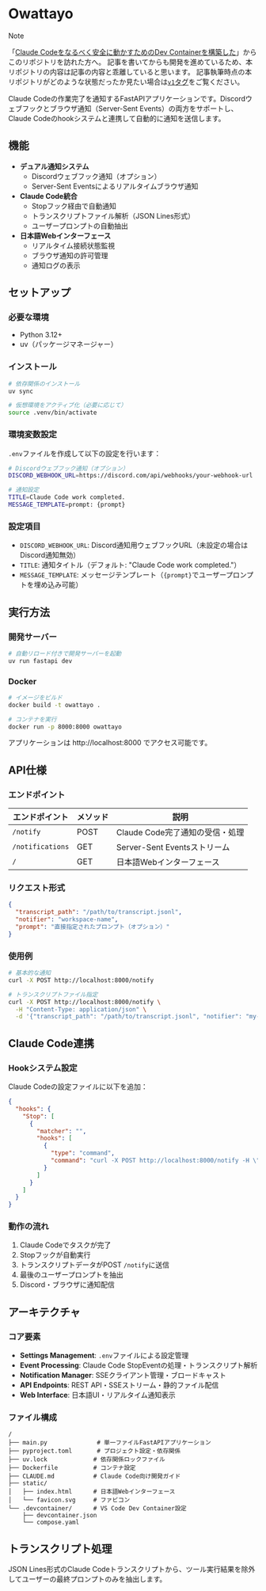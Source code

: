 # Owattayo

> [!NOTE]
> 「[Claude Codeをなるべく安全に動かすためのDev Containerを構築した](https://zenn.dev/backpaper0/articles/038838c4cec2a8)」からこのリポジトリを訪れた方へ。
> 記事を書いてからも開発を進めているため、本リポジトリの内容は記事の内容と乖離していると思います。
> 記事執筆時点の本リポジトリがどのような状態だったか見たい場合は[`v1`タグ](https://github.com/backpaper0/owattayo/tree/v1)をご覧ください。

Claude Codeの作業完了を通知するFastAPIアプリケーションです。Discordウェブフックとブラウザ通知（Server-Sent Events）の両方をサポートし、Claude Codeのhookシステムと連携して自動的に通知を送信します。

## 機能

- **デュアル通知システム**
  - Discordウェブフック通知（オプション）
  - Server-Sent Eventsによるリアルタイムブラウザ通知
- **Claude Code統合**
  - Stopフック経由で自動通知
  - トランスクリプトファイル解析（JSON Lines形式）
  - ユーザープロンプトの自動抽出
- **日本語Webインターフェース**
  - リアルタイム接続状態監視
  - ブラウザ通知の許可管理
  - 通知ログの表示

## セットアップ

### 必要な環境
- Python 3.12+
- uv（パッケージマネージャー）

### インストール

```bash
# 依存関係のインストール
uv sync

# 仮想環境をアクティブ化（必要に応じて）
source .venv/bin/activate
```

### 環境変数設定

`.env`ファイルを作成して以下の設定を行います：

```bash
# Discordウェブフック通知（オプション）
DISCORD_WEBHOOK_URL=https://discord.com/api/webhooks/your-webhook-url

# 通知設定
TITLE=Claude Code work completed.
MESSAGE_TEMPLATE=prompt: {prompt}
```

### 設定項目

- `DISCORD_WEBHOOK_URL`: Discord通知用ウェブフックURL（未設定の場合はDiscord通知無効）
- `TITLE`: 通知タイトル（デフォルト: "Claude Code work completed."）
- `MESSAGE_TEMPLATE`: メッセージテンプレート（`{prompt}`でユーザープロンプトを埋め込み可能）

## 実行方法

### 開発サーバー

```bash
# 自動リロード付きで開発サーバーを起動
uv run fastapi dev
```

### Docker

```bash
# イメージをビルド
docker build -t owattayo .

# コンテナを実行
docker run -p 8000:8000 owattayo
```

アプリケーションは http://localhost:8000 でアクセス可能です。

## API仕様

### エンドポイント

| エンドポイント | メソッド | 説明 |
|---|---|---|
| `/notify` | POST | Claude Code完了通知の受信・処理 |
| `/notifications` | GET | Server-Sent Eventsストリーム |
| `/` | GET | 日本語Webインターフェース |

### リクエスト形式

```json
{
  "transcript_path": "/path/to/transcript.jsonl",
  "notifier": "workspace-name",
  "prompt": "直接指定されたプロンプト（オプション）"
}
```

### 使用例

```bash
# 基本的な通知
curl -X POST http://localhost:8000/notify

# トランスクリプトファイル指定
curl -X POST http://localhost:8000/notify \
  -H "Content-Type: application/json" \
  -d '{"transcript_path": "/path/to/transcript.jsonl", "notifier": "my-project"}'
```

## Claude Code連携

### Hookシステム設定

Claude Codeの設定ファイルに以下を追加：

```json
{
  "hooks": {
    "Stop": [
      {
        "matcher": "",
        "hooks": [
          {
            "type": "command",
            "command": "curl -X POST http://localhost:8000/notify -H \"Content-Type: application/json\" -d @-"
          }
        ]
      }
    ]
  }
}
```

### 動作の流れ

1. Claude Codeでタスクが完了
2. Stopフックが自動実行
3. トランスクリプトデータがPOST `/notify`に送信
4. 最後のユーザープロンプトを抽出
5. Discord・ブラウザに通知配信

## アーキテクチャ

### コア要素

- **Settings Management**: `.env`ファイルによる設定管理
- **Event Processing**: Claude Code StopEventの処理・トランスクリプト解析
- **Notification Manager**: SSEクライアント管理・ブロードキャスト
- **API Endpoints**: REST API・SSEストリーム・静的ファイル配信
- **Web Interface**: 日本語UI・リアルタイム通知表示

### ファイル構成

```
/
├── main.py              # 単一ファイルFastAPIアプリケーション
├── pyproject.toml       # プロジェクト設定・依存関係
├── uv.lock             # 依存関係ロックファイル
├── Dockerfile          # コンテナ設定
├── CLAUDE.md           # Claude Code向け開発ガイド
├── static/
│   ├── index.html      # 日本語Webインターフェース
│   └── favicon.svg     # ファビコン
└── .devcontainer/      # VS Code Dev Container設定
    ├── devcontainer.json
    └── compose.yaml
```

## トランスクリプト処理

JSON Lines形式のClaude Codeトランスクリプトから、ツール実行結果を除外してユーザーの最終プロンプトのみを抽出します。
